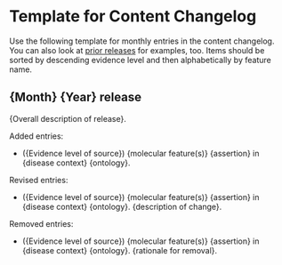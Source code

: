 # Template for Content Changelog
Use the following template for monthly entries in the content changelog. You can also look at [prior releases](/docs/content-changelog.md) for examples, too. Items should be sorted by descending evidence level and then alphabetically by feature name. 

## {Month} {Year} release
{Overall description of release}.

Added entries:
- ({Evidence level of source}) {molecular feature(s)} {assertion} in {disease context} {ontology}.

Revised entries:
- ({Evidence level of source}) {molecular feature(s)} {assertion} in {disease context} {ontology}. {description of change}.

Removed entries:
- ({Evidence level of source}) {molecular feature(s)} {assertion} in {disease context} {ontology}. {rationale for removal}.

